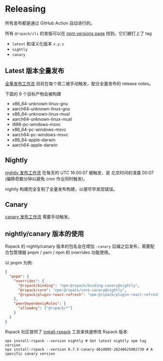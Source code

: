 # Releasing

所有发布都是通过 GitHub Action 自动进行的。

所有 `@rspack/cli` 的发版可以在 [npm versions page](https://www.npmjs.com/package/@rspack/cli?activeTab=versions) 找到。它们被打上了 tag

- `latest` 和语义化版本 `x.y.z`
- `nightly`
- `canary`

## Latest 版本全量发布

[全量发布工作流](https://github.com/web-infra-dev/rspack/actions/workflows/release.yml?query=is%3Asuccess)
目前在每个周二被手动触发，配合全量发布的 release notes。

下面的 9 个目标产物会被构建

- x86_64-unknown-linux-gnu
- aarch64-unknown-linux-gnu
- x86_64-unknown-linux-musl
- aarch64-unknown-linux-musl
- i686-pc-windows-msvc
- x86_64-pc-windows-msvc
- aarch64-pc-windows-msvc
- x86_64-apple-darwin
- aarch64-apple-darwin

## Nightly

[nightly 发布工作流](https://github.com/web-infra-dev/rspack/actions/workflows/release-nightly.yml?query=is%3Asuccess)
在每天的 UTC 16:00:07 被触发，是 北京时间的凌晨 00:07 (偏移奇数分钟以避免 cron 作业同时触发)。

nightly 构建完全复制了全量发布构建，以便尽早发现错误。

## Canary

[canary 发布工作流](https://github.com/web-infra-dev/rspack/actions/workflows/release-canary.yml) 需要手动触发。

## nightly/canary 版本的使用

Rspack 的 nightly/canary 版本的包名会在增加 `-canary` 后缀之后发布，需要配合包管理器 pnpm / yarn / npm 的 overrides 功能使用。

以 pnpm 为例:

```json title=package.json
{
  "pnpm": {
    "overrides": {
      "@rspack/binding": "npm:@rspack/binding-canary@nightly",
      "@rspack/core": "npm:@rspack/core-canary@nightly",
      "@rspack/plugin-react-refresh": "npm:@rspack/plugin-react-refresh@nightly"
    },
    "peerDependencyRules": {
      "allowAny": ["@rspack/*"]
    }
  }
}
```

Rspack 社区提供了 [install-rspack](https://github.com/rspack-contrib/install-rspack) 工具来快速修改 Rspack 版本:

```shell
npx install-rspack --version nightly # Get latest nightly npm tag version
npx install-rspack --version 0.7.5-canary-d614005-20240625082730 # A specific canary version
```
